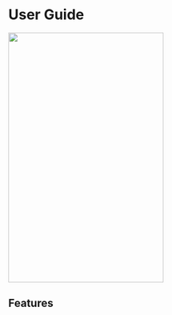 # User Guide

<img src="https://winter-berry.github.io/FitFormula/UI_1.jpg" width="310" height="500">

## Features 
